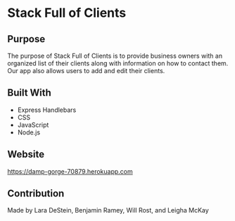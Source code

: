 # Stack Full of Clients

## Purpose
The purpose of Stack Full of Clients is to provide business owners with an organized list of their clients along with information on how to contact them. Our app also allows users to add and edit their clients.

## Built With 
* Express Handlebars
* CSS 
* JavaScript
* Node.js

## Website 
https://damp-gorge-70879.herokuapp.com

## Contribution
Made by Lara DeStein, Benjamin Ramey, Will Rost, and Leigha McKay


